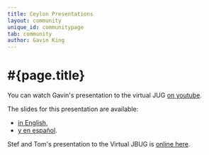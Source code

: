 ```yaml
---
title: Ceylon Presentations
layout: community
unique_id: communitypage
tab: community
author: Gavin King
---
```

# #{page.title}

You can watch Gavin's presentation to the virtual JUG 
[on youtube](https://www.youtube.com/watch?v=gbI6nooTHQY).

The slides for this presentation are available:

- [in English](Ceylon-vJUG.pdf),
- [y en español](Ceylon-JavaConf.pdf).

Stef and Tom's presentation to the Virtual JBUG is [online
here](http://www.slideshare.net/vjbug/2015-02ukjugs).